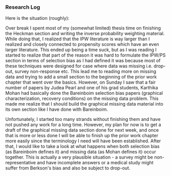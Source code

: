 ### Research Log


Here is the situation (roughly):

Over break I spent most of my (somewhat limited) thesis time on finishing the Heckman section and writing the inverse probability weighting material. While doing that, I realized that the IPW literature is way larger than I realized and closely connected to propensity scores which have an even larger literature. This ended up being a time suck, but as I was reading I started to realize that part of the reason it was hard to formulate the IPW/PS section in terms of selection bias as I had defined it was because most of these techniques were designed for case where data was missing i.e. drop-out, survey non-response etc. This lead me to reading more on missing data and trying to add a small section to the beginning of the prior work chapter that went over the basics. However, on Sunday I saw that a fair number of papers by Judea Pearl and one of his grad students, Karthika Mohan had basically done the Bareinboim selection bias papers (graphical characterization, recovery conditions) on the missing data problem. This made me realize that I should build the graphical missing data material into its own section like I have done with Bareinboim. 

Unfortunately, I started too many strands without finishing them and have not pushed any work for a long time. However, my plan for now is to get a draft of the graphical missing data section done for next week, and once that is more or less done I will be able to finish up the prior work chapter more easily since the terminology I need will have been established. After that, I would like to take a look at what happens when both selection bias (as Bareinboim defines it) and missing data (as Mohan defines it) occur together. This is actually a very plausible situation - a survey might be non-representative and have incomplete answers or a medical study might suffer from Berkson's bias and also be subject to drop-out.
